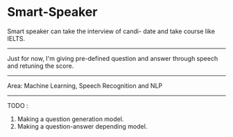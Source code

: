 # Smart-Speaker
Smart speaker can take the interview of candi- date and take course like IELTS.

---

Just for now, I'm giving pre-defined question and answer through speech and retuning the score.

----

Area: Machine Learning, Speech Recognition and NLP

---

TODO :

1) Making a question generation model.
2) Making a question-answer depending model.

